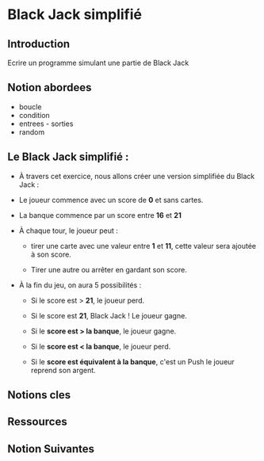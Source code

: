 # Black Jack simplifié

## Introduction

Ecrire un programme simulant une partie de Black Jack

## Notion abordees

* boucle
* condition
* entrees - sorties
* random

## Le Black Jack simplifié :

- À travers cet exercice, nous allons créer une version simplifiée du Black Jack :

- Le joueur commence avec un score de **0** et sans cartes.

- La banque commence par un score entre **16** et **21**

- À chaque tour, le joueur peut :

  - tirer une carte avec une valeur entre **1** et **11**, cette valeur sera ajoutée à son score.

  - Tirer une autre ou arrêter en gardant son score. 

- À la fin du jeu, on aura 5 possibilités : 

  - Si le score est > **21**, le joueur perd.

  - Si le score est **21**, Black Jack ! Le joueur gagne.
  - Si le **score est > la banque**, le joueur gagne.
  - Si le **score est < la banque**, le joueur perd.
  - Si le **score est équivalent à la banque**, c'est un Push le joueur reprend son argent.

## Notions cles

## Ressources

## Notion Suivantes